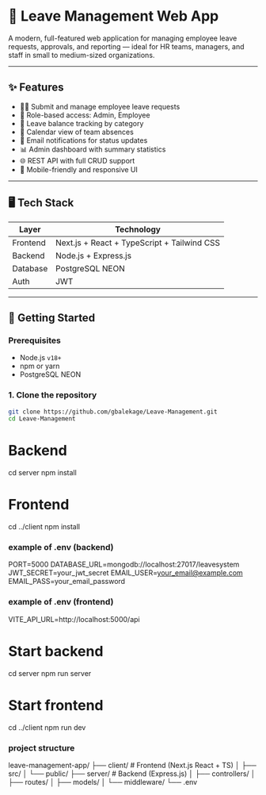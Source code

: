 # 🌿 Leave Management Web App

A modern, full-featured web application for managing employee leave requests, approvals, and reporting — ideal for HR teams, managers, and staff in small to medium-sized organizations.

---

## ✨ Features

- 🧑‍💼 Submit and manage employee leave requests
- 🔐 Role-based access: Admin, Employee
- 🧮 Leave balance tracking by category
- 📆 Calendar view of team absences
- 📧 Email notifications for status updates
- 📊 Admin dashboard with summary statistics
- 🌐 REST API with full CRUD support
- 📱 Mobile-friendly and responsive UI

---

## 🖥️ Tech Stack

| Layer    | Technology                                  |
| -------- | ------------------------------------------- |
| Frontend | Next.js + React + TypeScript + Tailwind CSS |
| Backend  | Node.js + Express.js                        |
| Database | PostgreSQL NEON                             |
| Auth     | JWT                                         |

---

## 🚀 Getting Started

### Prerequisites

- Node.js `v18+`
- npm or yarn
- PostgreSQL NEON

### 1. Clone the repository

```bash
git clone https://github.com/gbalekage/Leave-Management.git
cd Leave-Management
```

# Backend

cd server
npm install

# Frontend

cd ../client
npm install


### example of .env (backend)
PORT=5000
DATABASE_URL=mongodb://localhost:27017/leavesystem
JWT_SECRET=your_jwt_secret
EMAIL_USER=your_email@example.com
EMAIL_PASS=your_email_password

### example of .env (frontend)
VITE_API_URL=http://localhost:5000/api

# Start backend
cd server
npm run server

# Start frontend
cd ../client
npm run dev


### project structure 
leave-management-app/
├── client/             # Frontend (Next.js React + TS)
│   ├── src/
│   └── public/
├── server/             # Backend (Express.js)
│   ├── controllers/
│   ├── routes/
│   ├── models/
│   └── middleware/
└── .env
